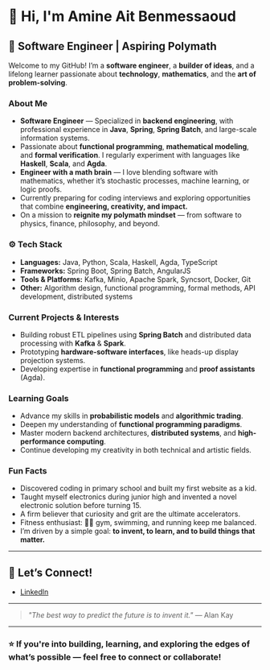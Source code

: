 
# 👋 Hi, I'm Amine Ait Benmessaoud

## 🚀 Software Engineer | Aspiring Polymath

Welcome to my GitHub! I’m a **software engineer**, a **builder of ideas**, and a lifelong learner passionate about **technology**, **mathematics**, and the **art of problem-solving**.

###  About Me

*  **Software Engineer** — Specialized in **backend engineering**, with professional experience in **Java**, **Spring**, **Spring Batch**, and large-scale information systems.
*  Passionate about **functional programming**, **mathematical modeling**, and **formal verification**. I regularly experiment with languages like **Haskell**, **Scala**, and **Agda**.
*  **Engineer with a math brain** — I love blending software with mathematics, whether it’s stochastic processes, machine learning, or logic proofs.
*  Currently preparing for coding interviews and exploring opportunities that combine **engineering, creativity, and impact.**
*  On a mission to **reignite my polymath mindset** — from software to physics, finance, philosophy, and beyond.

### ⚙ Tech Stack

* **Languages:** Java, Python, Scala, Haskell, Agda, TypeScript
* **Frameworks:** Spring Boot, Spring Batch, AngularJS
* **Tools & Platforms:** Kafka, Minio, Apache Spark, Syncsort, Docker, Git
* **Other:** Algorithm design, functional programming, formal methods, API development, distributed systems

###  Current Projects & Interests

* Building robust ETL pipelines using **Spring Batch** and distributed data processing with **Kafka** & **Spark**.
* Prototyping **hardware-software interfaces**, like heads-up display projection systems.
* Developing expertise in **functional programming** and **proof assistants** (Agda).

###  Learning Goals

* Advance my skills in **probabilistic models** and **algorithmic trading**.
* Deepen my understanding of **functional programming paradigms**.
* Master modern backend architectures, **distributed systems**, and **high-performance computing**.
* Continue developing my creativity in both technical and artistic fields.

###  Fun Facts

* Discovered coding in primary school and built my first website as a kid.
* Taught myself electronics during junior high and invented a novel electronic solution before turning 15.
* A firm believer that curiosity and grit are the ultimate accelerators.
* Fitness enthusiast: 🏋️‍♂ gym,  swimming, and  running keep me balanced.
* I’m driven by a simple goal: **to invent, to learn, and to build things that matter.**

---

## 🔗 Let’s Connect!

*  [LinkedIn](https://www.linkedin.com/in/amine-ait-benmessaoud/) 

---

> *"The best way to predict the future is to invent it."* — Alan Kay

---

### ⭐ If you're into building, learning, and exploring the edges of what’s possible — feel free to connect or collaborate!

